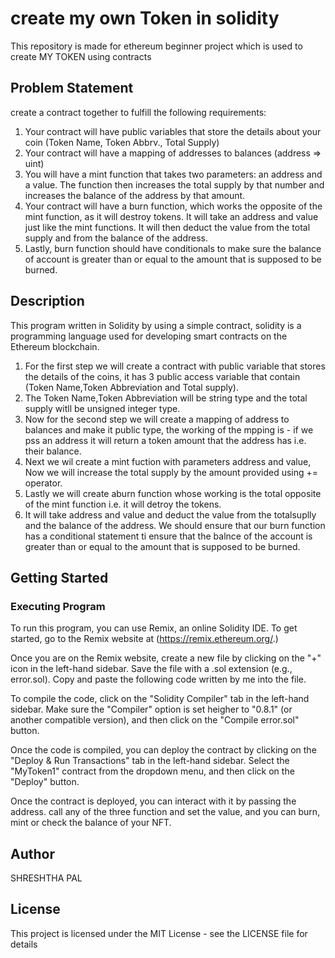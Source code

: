 # create my own Token in solidity 
This repository is made for ethereum beginner project which is used to create MY TOKEN using contracts

## Problem Statement

create a contract together to fulfill the following requirements:

1. Your contract will have public variables that store the details about your coin (Token Name, Token Abbrv., Total Supply)
2. Your contract will have a mapping of addresses to balances (address => uint)
3. You will have a mint function that takes two parameters: an address and a value. The function then increases the total supply by that number and increases the balance of the address by that amount.
4. Your contract will have a burn function, which works the opposite of the mint function, as it will destroy tokens. It will take an address and value just like the mint functions. It will then deduct the value from the total supply and from the balance of the address.
5. Lastly,  burn function should have conditionals to make sure the balance of account is greater than or equal to the amount that is supposed to be burned.

## Description
This program  written in Solidity by using a simple contract, solidity is a programming language used for developing smart contracts on the Ethereum blockchain.

1) For the first step we will create a contract with public variable that stores the details of the coins, it has 3 public access variable that contain
(Token Name,Token Abbreviation and Total supply).
2) The Token Name,Token Abbreviation will be string type and the total supply witll be unsigned integer type.
3) Now for the second step we will create a mapping of address to balances and make it public type, the working of the mpping is - if we pss an
   address it will return a token amount that the address has i.e. their balance.
4) Next we wil create a mint fuction with parameters address and value, Now we will increase the total supply by the amount provided using += operator.
5) Lastly we will create aburn function whose working is the total opposite of the mint function  i.e. it will detroy the tokens.
6) It will take address and value and deduct the value from the totalsuplly and the balance of the address.
           We should ensure that our burn function has a conditional statement ti ensure that the balnce of the account is greater than or equal
           to the amount that is supposed to be burned.
 



## Getting Started

### Executing Program

To run this program, you can use Remix, an online Solidity IDE. To get started, go to the Remix website at (https://remix.ethereum.org/.)

Once you are on the Remix website, create a new file by clicking on the "+" icon in the left-hand sidebar. Save the file with a .sol extension (e.g., error.sol). Copy and paste the following code written by me into the file.

To compile the code, click on the "Solidity Compiler" tab in the left-hand sidebar. Make sure the "Compiler" option is set heigher to "0.8.1" (or another compatible version), and then click on the "Compile error.sol" button.

Once the code is compiled, you can deploy the contract by clicking on the "Deploy & Run Transactions" tab in the left-hand sidebar. Select the "MyToken1" contract from the dropdown menu, and then click on the "Deploy" button.

Once the contract is deployed, you can interact with it by passing the address. call any of the three function and set the value, and you can burn, mint or check the balance of your NFT.

## Author

SHRESHTHA PAL

## License

This project is licensed under the MIT License - see the LICENSE file for details
